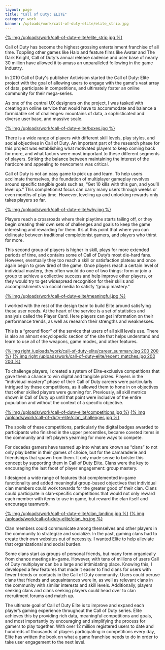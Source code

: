 ```yaml
---
layout: page
title: "Call of Duty: ELITE"
category: work
banner: /uploads/work/call-of-duty-elite/elite_strip.jpg
---
```

[{% img /uploads/work/call-of-duty-elite/elite_strip.jpg %}](/uploads/work/call-of-duty-elite/elite_strip.jpg)

Call of Duty has become the highest grossing entertainment franchise of all time. Toppling other games like Halo and feature films like Avatar and The Dark Knight, Call of Duty's annual release cadence and user base of nearly 30 million have allowed it to amass an unparalleled following in the game industry.

In 2010 Call of Duty's publisher Activision started the Call of Duty: Elite project with the goal of allowing users to engage with the game's vast array of data, participate in competitions, and ultimately foster an online community for their mega-series.

As one of the central UX designers on the project, I was tasked with creating an online service that would have to accommodate and balance a formidable set of challenges: mountains of data, a sophisticated and diverse user base, and massive scale.

<!-- More -->

[{% img /uploads/work/call-of-duty-elite/boxes.jpg %}](/uploads/work/call-of-duty-elite/boxes.jpg)

There is a wide range of players with different skill levels, play styles, and social objectives in Call of Duty. An important part of the research phase for this project was establishing what motivated players to keep coming back for more, and what factors were most important to these different segments of players. Striking the balance between maintaining the interest of the hardcore and appealing to newcomers was critical.

Call of Duty is not an easy game to pick up and learn. To help users acclimate themselves, the foundation of multiplayer gameplay revolves around specific tangible goals such as, “Get 10 kills with this gun, and you’ll level up.” This completionist focus can carry many users through weeks or even months of play time. However, leveling up and unlocking rewards only takes players so far.

[{% img /uploads/work/call-of-duty-elite/why.jpg %}](/uploads/work/call-of-duty-elite/why.jpg)

Players reach a crossroads where their playtime starts tailing off, or they begin creating their own sets of challenges and goals to keep the game interesting and rewarding for them. It’s at this point that where you can delineate between traditional completionist gamers, and players who thirst for more.

This second group of players is higher in skill, plays for more extended periods of time, and contains some of Call of Duty’s most die-hard fans. However, eventually they too reach a skill or satisfaction plateau and once again begin to grow tired of the game. Once players reach a certain level of individual mastery, they often would do one of two things: form or join a group to achieve a collective success and help improve other players, or they would try to get widespread recognition for their skills and accomplishments via social media to satisfy “group mastery.”

[{% img /uploads/work/call-of-duty-elite/meaningful.jpg %}](/uploads/work/call-of-duty-elite/meaningful.jpg)

I worked with the rest of the design team to build Elite around satisfying these user needs. At the heart of the service is a set of statistics and analysis called the Player Card. Here players can get information on their performance trends, as well as research their strengths and weaknesses. 

This is a “ground floor” of the service that users of all skill levels use. There is also an almost encyclopedic section of the site that helps understand and learn to use all of the weapons, game modes, and other features.

[{% img right /uploads/work/call-of-duty-elite/career_summary.jpg 200 200 %}](/uploads/work/call-of-duty-elite/career_summary.jpg)
[{% img right /uploads/work/call-of-duty-elite/recent_matches.jpg 200 200 %}](/uploads/work/call-of-duty-elite/recent_matches.jpg)

To challenge players, I created a system of Elite-exclusive competitions that gave them a chance to win digital and tangible prizes. Players in the “individual mastery” phase of their Call of Duty careers were particularly intrigued by these competitions, as it allowed them to hone in on objectives that other skilled players were gunning for. Previously, all skill metrics shown in Call of Duty up until that point were inclusive of the entire population and without the context of a specific objective.

[{% img /uploads/work/call-of-duty-elite/competitions.jpg %}](/uploads/work/call-of-duty-elite/competitions.jpg)
[{% img /uploads/work/call-of-duty-elite/clan_challenges.jpg %}](/uploads/work/call-of-duty-elite/clan_challenges.jpg)

The spoils of these competitions, particularly the digital badges awarded to participants who finished in the upper percentiles, became coveted items in the community and left players yearning for more ways to compete.

For decades gamers have teamed up into what are known as “clans” to not only play better in their games of choice, but for the camaraderie and friendships that spawn from them. It only made sense to bolster this concept by supporting them in Call of Duty Elite. Clans were the key to encouraging the last facet of player engagement: group mastery.

I designed a wide range of features that complemented in-game functionality and added meaningful group-based objectives that individual clan members could work towards for the greater good of their clan. Clans could participate in clan-specific competitions that would not only reward each member with items to use in game, but reward the clan itself and encourage teamwork.

[{% img /uploads/work/call-of-duty-elite/clan_landing.jpg %}](/uploads/work/call-of-duty-elite/clan_landing.jpg)
[{% img /uploads/work/call-of-duty-elite/clan_hq.jpg %}](/uploads/work/call-of-duty-elite/clan_hq.jpg)

Clan members could communicate among themselves and other players in the community to strategize and socialize. In the past, gaming clans had to create their own websites out of necessity. I wanted Elite to help alleviate that organizational and social burden.

Some clans start as groups of personal friends, but many form organically from chance meetings in-game. However, with tens of millions of users Call of Duty multiplayer can be a large and intimidating place. Knowing this, I developed a few features that made it easier to find clans for users with fewer friends or contacts in the Call of Duty community. Users could peruse clans that friends and acquaintances were in, as well as relevant clans in the community with similar interests and skill levels. Additionally, players seeking clans and clans seeking players could head over to clan recruitment forums and match up.

The ultimate goal of Call of Duty Elite is to improve and expand each player’s gaming experience throughout the Call of Duty series. Elite achieves this by providing rich data, meaningful competitions and goals, and most importantly by encouraging and simplifying the process for gamers to play together. With over 12 million registered users to date and hundreds of thousands of players participating in competitions every day, Elite has written the book on what a game franchise needs to do in order to take user engagement to the next level.